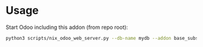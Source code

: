 # Usage

Start Odoo including this addon (from repo root):

```bash
python3 scripts/nix_odoo_web_server.py --db-name mydb --addon base_substate
```
